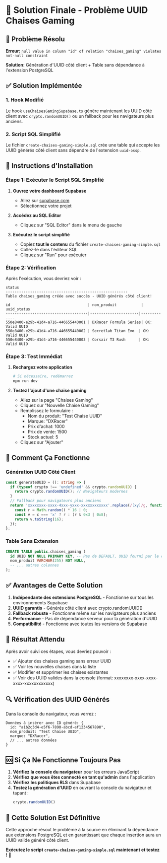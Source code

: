 # 🎯 Solution Finale - Problème UUID Chaises Gaming

## 🚨 Problème Résolu

**Erreur:** `null value in column "id" of relation "chaises_gaming" violates not-null constraint`

**Solution:** Génération d'UUID côté client + Table sans dépendance à l'extension PostgreSQL

## ✅ Solution Implémentée

### 1. Hook Modifié
Le hook `useChaisesGamingSupabase.ts` génère maintenant les UUID côté client avec `crypto.randomUUID()` ou un fallback pour les navigateurs plus anciens.

### 2. Script SQL Simplifié
Le fichier `create-chaises-gaming-simple.sql` crée une table qui accepte les UUID générés côté client sans dépendre de l'extension `uuid-ossp`.

## 🚀 Instructions d'Installation

### Étape 1: Exécuter le Script SQL Simplifié

1. **Ouvrez votre dashboard Supabase**
   - Allez sur [supabase.com](https://supabase.com)
   - Sélectionnez votre projet

2. **Accédez au SQL Editor**
   - Cliquez sur "SQL Editor" dans le menu de gauche

3. **Exécutez le script simplifié**
   - Copiez **tout le contenu** du fichier `create-chaises-gaming-simple.sql`
   - Collez-le dans l'éditeur SQL
   - Cliquez sur "Run" pour exécuter

### Étape 2: Vérification

Après l'exécution, vous devriez voir :

```
status
-------------------------------------------------------
Table chaises_gaming créée avec succès - UUID générés côté client!

id                                   | nom_produit           | uuid_status
-------------------------------------|----------------------|-------------
550e8400-e29b-41d4-a716-446655440001 | DXRacer Formula Series| OK: Valid UUID
550e8400-e29b-41d4-a716-446655440002 | Secretlab Titan Evo  | OK: Valid UUID
550e8400-e29b-41d4-a716-446655440003 | Corsair T3 Rush      | OK: Valid UUID
```

### Étape 3: Test Immédiat

1. **Rechargez votre application**
   ```bash
   # Si nécessaire, redémarrez
   npm run dev
   ```

2. **Testez l'ajout d'une chaise gaming**
   - Allez sur la page "Chaises Gaming"
   - Cliquez sur "Nouvelle Chaise Gaming"
   - Remplissez le formulaire :
     - Nom du produit: "Test Chaise UUID"
     - Marque: "DXRacer"
     - Prix d'achat: 1000
     - Prix de vente: 1500
     - Stock actuel: 5
   - Cliquez sur "Ajouter"

## 🔧 Comment Ça Fonctionne

### Génération UUID Côté Client
```typescript
const generateUUID = (): string => {
  if (typeof crypto !== 'undefined' && crypto.randomUUID) {
    return crypto.randomUUID(); // Navigateurs modernes
  }
  // Fallback pour navigateurs plus anciens
  return 'xxxxxxxx-xxxx-4xxx-yxxx-xxxxxxxxxxxx'.replace(/[xy]/g, function(c) {
    const r = Math.random() * 16 | 0;
    const v = c === 'x' ? r : (r & 0x3 | 0x8);
    return v.toString(16);
  });
};
```

### Table Sans Extension
```sql
CREATE TABLE public.chaises_gaming (
  id UUID NOT NULL PRIMARY KEY, -- Pas de DEFAULT, UUID fourni par le client
  nom_produit VARCHAR(255) NOT NULL,
  -- ... autres colonnes
);
```

## ✅ Avantages de Cette Solution

1. **Indépendante des extensions PostgreSQL** - Fonctionne sur tous les environnements Supabase
2. **UUID garantis** - Générés côté client avec crypto.randomUUID()
3. **Fallback robuste** - Fonctionne même sur les navigateurs plus anciens
4. **Performance** - Pas de dépendance serveur pour la génération d'UUID
5. **Compatibilité** - Fonctionne avec toutes les versions de Supabase

## 🎯 Résultat Attendu

Après avoir suivi ces étapes, vous devriez pouvoir :

- ✅ Ajouter des chaises gaming sans erreur UUID
- ✅ Voir les nouvelles chaises dans la liste
- ✅ Modifier et supprimer les chaises existantes
- ✅ Voir des UUID valides dans la console (format: xxxxxxxx-xxxx-xxxx-xxxx-xxxxxxxxxxxx)

## 🔍 Vérification des UUID Générés

Dans la console du navigateur, vous verrez :
```
Données à insérer avec ID généré: {
  id: "a1b2c3d4-e5f6-7890-abcd-ef1234567890",
  nom_produit: "Test Chaise UUID",
  marque: "DXRacer",
  // ... autres données
}
```

## 🆘 Si Ça Ne Fonctionne Toujours Pas

1. **Vérifiez la console du navigateur** pour les erreurs JavaScript
2. **Vérifiez que vous êtes connecté en tant qu'admin** dans l'application
3. **Vérifiez les politiques RLS** dans Supabase
4. **Testez la génération d'UUID** en ouvrant la console du navigateur et tapant :
   ```javascript
   crypto.randomUUID()
   ```

## 🎉 Cette Solution Est Définitive

Cette approche résout le problème à la source en éliminant la dépendance aux extensions PostgreSQL et en garantissant que chaque insertion aura un UUID valide généré côté client.

**Exécutez le script `create-chaises-gaming-simple.sql` maintenant et testez !** 🚀 